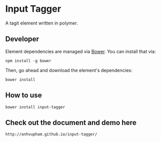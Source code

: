 # Input Tagger

A tagit element written in polymer.


## Developer

Element dependencies are managed via [Bower](http://bower.io/). You can
install that via:

    npm install -g bower

Then, go ahead and download the element's dependencies:

    bower install


## How to use

	bower install input-tagger


## Check out the document and demo here

    http://anhvupham.github.io/input-tagger/

